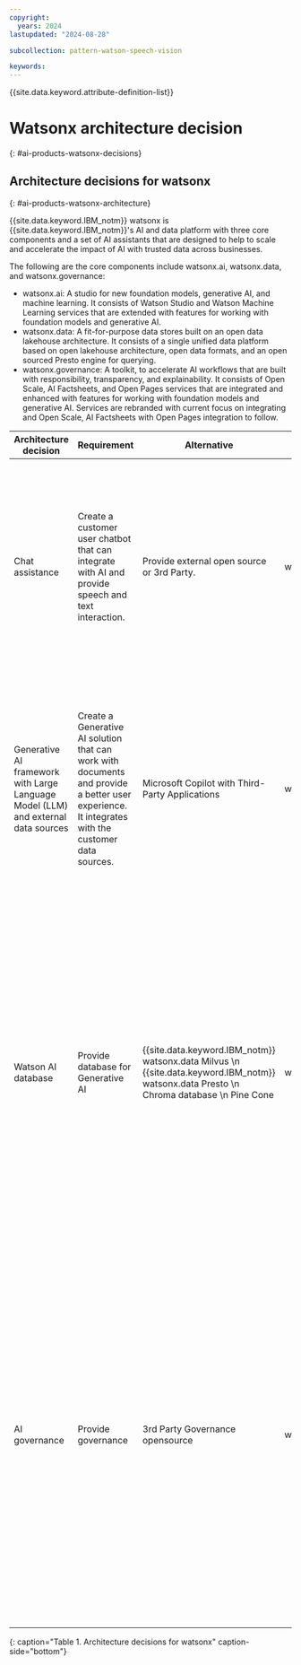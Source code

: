 ```yaml
---
copyright:
  years: 2024
lastupdated: "2024-08-28"

subcollection: pattern-watson-speech-vision

keywords:
---
```

{{site.data.keyword.attribute-definition-list}}

# Watsonx architecture decision
{: #ai-products-watsonx-decisions}

## Architecture decisions for watsonx
{: #ai-products-watsonx-architecture}

{{site.data.keyword.IBM_notm}} watsonx is {{site.data.keyword.IBM_notm}}'s AI and data platform with three core components and a set of AI assistants that are designed to help to scale and accelerate the impact of AI with trusted data across businesses.

The following are the core components include watsonx.ai, watsonx.data, and watsonx.governance:

* watsonx.ai: A studio for new foundation models, generative AI, and machine learning. It consists of Watson Studio and Watson Machine Learning services that are extended with features for working with foundation models and generative AI.
* watsonx.data: A fit-for-purpose data stores built on an open data lakehouse architecture. It consists of a single unified data platform based on open lakehouse architecture, open data formats, and an open sourced Presto engine for querying.
* watsonx.governance: A toolkit, to accelerate AI workflows that are built with responsibility, transparency, and explainability. It consists of Open Scale, AI Factsheets, and Open Pages services that are integrated and enhanced with features for working with foundation models and generative AI. Services are rebranded with current focus on integrating and Open Scale, AI Factsheets with Open Pages integration to follow.

| Architecture decision                                                             | Requirement                                                                                                                                      | Alternative                                                                                                                               | Decision            | Rationale                                                                                                                                                                                                                                                                                                                                                                                                                  |
| --------------------------------------------------------------------------------- | ------------------------------------------------------------------------------------------------------------------------------------------------ | ----------------------------------------------------------------------------------------------------------------------------------------- | ------------------- | -------------------------------------------------------------------------------------------------------------------------------------------------------------------------------------------------------------------------------------------------------------------------------------------------------------------------------------------------------------------------------------------------------------------------- |
| Chat assistance                                                                   | Create a customer user chatbot that can integrate with AI and provide speech and text interaction.                                               | Provide external open source or 3rd Party.                                                                                                | watsonx Assistant   | Designed to create exceptional customer service experiences, watsonx Assistant empowers everyone in the organization to build and deploy AI-powered virtual agents without writing a line of code.                                                                                                                                                                                                                         |
| Generative AI framework with Large Language Model (LLM) and external data sources | Create a Generative AI solution that can work with documents and provide a better user experience. It integrates with the customer data sources. | Microsoft Copilot with Third-Party Applications                                                                                           | watsonx.ai          | A studio for new foundation models, generative AI, and machine learning. It's comprised of Watson Studio and Watson Machine Learning services that are extended with features for working with foundation models and generative AI.                                                                                                                                                                                        |
| Watson AI database                                                               | Provide database for Generative AI                                                                                                               | {{site.data.keyword.IBM_notm}} watsonx.data Milvus \n {{site.data.keyword.IBM_notm}} watsonx.data Presto \n Chroma database \n Pine Cone | watsonx.data Milvus | Milvus is a vector database that stores, indexes, and manages massive embedding vectors that are developed by deep neural networks and other machine learning (ML) models. It is developed to empower embedding similarity search and AI applications. Milvus makes unstructured data search more accessible and consistent across various environments.                                                                   |
| AI governance                                                                     | Provide governance                                                                                                                               | 3rd Party Governance opensource                                                                                                           | watsonx.Governance  | Centralized governance to manage and monitor AI workflows that are built with responsibility, transparency and explainability.  It's comprised of Open Scale, AI Factsheets, and Open Pages services that are integrated and enhanced with features for working with foundation models and generative AI. Services will be rebranded with current focus on integrating and Open Scale and AI Factsheets with Open Pages. |
{: caption="Table 1. Architecture decisions for watsonx" caption-side="bottom"}
